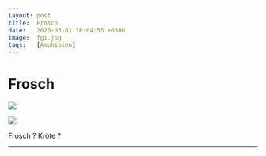 ```yaml
---
layout: post
title:  Frosch
date:   2020-05-01 16:04:55 +0300
image:  fg1.jpg
tags:   [Amphibien]
---
```

# Frosch

![]({{site.baseurl}}/img/00.jpg)


![]({{site.baseurl}}/img/fg2.jpg)

Frosch ? Kröte ?

___________________________________________________________________________________________________________